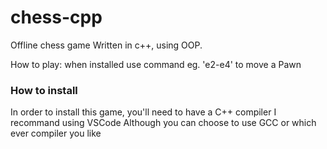# chess-cpp
Offline chess game
Written in c++, using OOP.

How to play: when installed use command eg. 'e2-e4' to move a Pawn

### How to install

In order to install this game, you'll need to have a C++ compiler
I recommand using VSCode
Although you can choose to use GCC or which ever compiler you like
